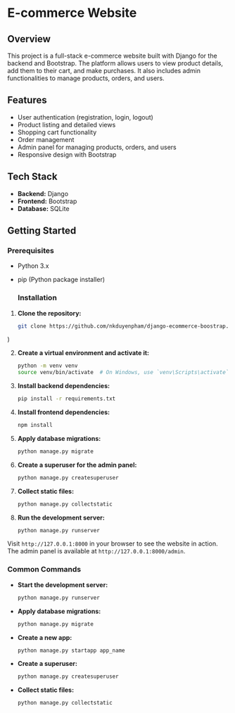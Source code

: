 # E-commerce Website

## Overview

This project is a full-stack e-commerce website built with Django for the backend and Bootstrap. The platform allows users to view product details, add them to their cart, and make purchases. It also includes admin functionalities to manage products, orders, and users.

## Features

- User authentication (registration, login, logout)
- Product listing and detailed views
- Shopping cart functionality
- Order management
- Admin panel for managing products, orders, and users
- Responsive design with Bootstrap

## Tech Stack

- **Backend:** Django
- **Frontend:** Bootstrap
- **Database:** SQLite

## Getting Started

### Prerequisites

- Python 3.x
- pip (Python package installer)

  ### Installation

1. **Clone the repository:**
    ```bash
    git clone https://github.com/nkduyenpham/django-ecommerce-boostrap.git
)

2. **Create a virtual environment and activate it:**
    ```bash
    python -m venv venv
    source venv/bin/activate  # On Windows, use `venv\Scripts\activate`
    ```

3. **Install backend dependencies:**
    ```bash
    pip install -r requirements.txt
    ```

4. **Install frontend dependencies:**
    ```bash
    npm install
    ```

5. **Apply database migrations:**
    ```bash
    python manage.py migrate
    ```

6. **Create a superuser for the admin panel:**
    ```bash
    python manage.py createsuperuser
    ```

7. **Collect static files:**
    ```bash
    python manage.py collectstatic
    ```

8. **Run the development server:**
    ```bash
    python manage.py runserver
    ```

Visit `http://127.0.0.1:8000` in your browser to see the website in action. The admin panel is available at `http://127.0.0.1:8000/admin`.

  
### Common Commands

- **Start the development server:**
    ```bash
    python manage.py runserver
    ```

- **Apply database migrations:**
    ```bash
    python manage.py migrate
    ```

- **Create a new app:**
    ```bash
    python manage.py startapp app_name
    ```

- **Create a superuser:**
    ```bash
    python manage.py createsuperuser
    ```

- **Collect static files:**
    ```bash
    python manage.py collectstatic
    ```



